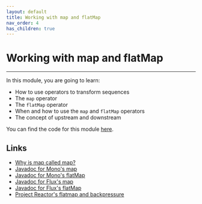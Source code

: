 ```yaml
---
layout: default
title: Working with map and flatMap
nav_order: 4
has_children: true
---
```


# Working with map and flatMap
* * *
In this module, you are going to learn:
- How to use operators to transform sequences
- The `map` operator
- The `flatMap` operator
- When and how to use the `map` and `flatMap` operators
- The concept of upstream and downstream

You can find the code for this module [here](https://github.com/eh3rrera/project-reactor-course/tree/main/03).

## Links
- [Why is map called map?](https://dev.to/techgirl1908/why-is-map-called-map-2l03)
- [Javadoc for Mono's map](https://projectreactor.io/docs/core/release/api/reactor/core/publisher/Mono.html#map-java.util.function.Function-)
- [Javadoc for Mono's flatMap](https://projectreactor.io/docs/core/release/api/reactor/core/publisher/Mono.html#flatMap-java.util.function.Function-)
- [Javadoc for Flux's map](https://projectreactor.io/docs/core/release/api/reactor/core/publisher/Flux.html#map-java.util.function.Function-)
- [Javadoc for Flux's flatMap](https://projectreactor.io/docs/core/release/api/reactor/core/publisher/Flux.html#flatMap-java.util.function.Function-)
- [Project Reactor's flatmap and backpressure](https://pandepra.medium.com/project-reactors-flatmap-and-backpressure-fba97472d625)

